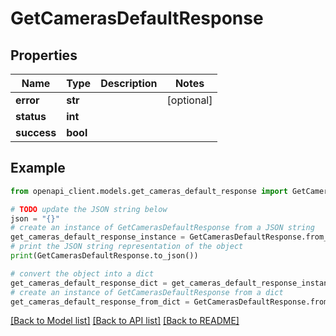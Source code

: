 # GetCamerasDefaultResponse


## Properties

Name | Type | Description | Notes
------------ | ------------- | ------------- | -------------
**error** | **str** |  | [optional] 
**status** | **int** |  | 
**success** | **bool** |  | 

## Example

```python
from openapi_client.models.get_cameras_default_response import GetCamerasDefaultResponse

# TODO update the JSON string below
json = "{}"
# create an instance of GetCamerasDefaultResponse from a JSON string
get_cameras_default_response_instance = GetCamerasDefaultResponse.from_json(json)
# print the JSON string representation of the object
print(GetCamerasDefaultResponse.to_json())

# convert the object into a dict
get_cameras_default_response_dict = get_cameras_default_response_instance.to_dict()
# create an instance of GetCamerasDefaultResponse from a dict
get_cameras_default_response_from_dict = GetCamerasDefaultResponse.from_dict(get_cameras_default_response_dict)
```
[[Back to Model list]](../README.md#documentation-for-models) [[Back to API list]](../README.md#documentation-for-api-endpoints) [[Back to README]](../README.md)


